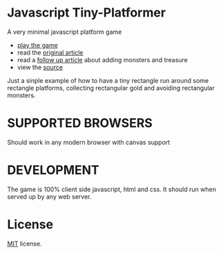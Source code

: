 Javascript Tiny-Platformer
==========================

A very minimal javascript platform game

 * [play the game](https://jakesgordon.com/games/tiny-platformer/)
 * read the [original article](https://jakesgordon.com/writing/tiny-platformer/)
 * read a [follow up article](https://jakesgordon.com/writing/tiny-platformer-revisited/) about adding monsters and treasure
 * view the [source](https://github.com/jakesgordon/javascript-tiny-platformer)

Just a sinple example of how to have a tiny rectangle run around some rectangle platforms, 
collecting rectangular gold and avoiding rectangular monsters.

SUPPORTED BROWSERS
==================

Should work in any modern browser with canvas support

DEVELOPMENT
===========

The game is 100% client side javascript, html and css. It should run when served up by any web server.

License
=======

[MIT](http://en.wikipedia.org/wiki/MIT_License) license.

